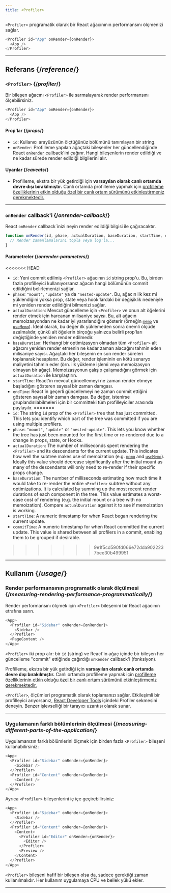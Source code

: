 ```yaml
---
title: <Profiler>
---
```


<Intro>

`<Profiler>` programatik olarak bir React ağacınının performansını ölçmenizi sağlar.

```js
<Profiler id="App" onRender={onRender}>
  <App />
</Profiler>
```

</Intro>

<InlineToc />

---

## Referans {/*reference*/}

### `<Profiler>` {/*profiler*/}

Bir bileşen ağacını `<Profiler>` ile sarmalayarak render performansını ölçebilirsiniz.

```js
<Profiler id="App" onRender={onRender}>
  <App />
</Profiler>
```

#### Prop'lar {/*props*/}

* `id`: Kullanıcı arayüzünün ölçtüğünüz bölümünü tanımlayan bir string.
* `onRender`: Profilleme yapılan ağaçtaki bileşenler her güncellendiğinde React [`onRender` callback](#onrender-callback)'ini çağırır. Hangi bileşenlerin render edildiği ve ne kadar sürede render edildiği bilgilerini alır.

#### Uyarılar {/*caveats*/}

* Profilleme, ekstra bir yük getirdiği için **varsayılan olarak canlı ortamda devre dışı bırakılmıştır.** Canlı ortamda profilleme yapmak için [profilleme özelliklerinin etkin olduğu özel bir canlı ortam sürümünü etkinleştirmeniz gerekmektedir.](https://fb.me/react-profiling)

---

### `onRender` callback'i {/*onrender-callback*/}

React `onRender` callback`inizi neyin render edildiği bilgisi ile çağıracaktır.

```js
function onRender(id, phase, actualDuration, baseDuration, startTime, commitTime) {
  // Render zamanlamalarını topla veya log'la...
}
```

#### Parametreler {/*onrender-parameters*/}

<<<<<<< HEAD
* `id`: Yeni commit edilmiş `<Profiler>` ağacının `id` string prop'u. Bu, birden fazla profilleyici kullanıyorsanız ağacın hangi bölümünün commit edildiğini belirlemenizi sağlar.
* `phase`: `"mount"`, `"update"` ya da `"nested-update"`. Bu, ağacın ilk kez mi yüklendiğini yoksa prop, state veya hook'lardaki bir değişiklik nedeniyle mi yeniden render edildiğini bilmenizi sağlar.
* `actualDuration`: Mevcut güncelleme için `<Profiler>` ve onun alt öğelerini render etmek için harcanan milisaniye sayısı. Bu, alt ağacın memoizasyondan ne kadar iyi yararlandığını gösterir (örneğin [`memo`](/reference/react/memo) ve [`useMemo`](/reference/react/useMemo)). İdeal olarak, bu değer ilk yüklemeden sonra önemli ölçüde azalmalıdır, çünkü alt öğelerin birçoğu yalnızca belirli prop'ları değiştiğinde yeniden render edilmedir.
* `baseDuration`: Herhangi bir optimizasyon olmadan tüm `<Profiler>` alt ağacını yeniden render etmenin ne kadar zaman alacağını tahmin eden milisaniye sayısı. Ağaçtaki her bileşenin en son render süreleri toplanarak hesaplanır. Bu değer, render işleminin en kötü senaryo maliyetini tahmin eder (örn. ilk yükleme işlemi veya memoizasyon olmayan bir ağaç). Memoizasyonun çalışıp çalışmadığını görmek için `actualDuration` ile karşılaştırın.
* `startTime`: React'in mevcut güncellemeyi ne zaman render etmeye başladığını gösteren sayısal bir zaman damgası.
* `endTime`: React'in geçerli güncellemeyi ne zaman commit ettiğini gösteren sayısal bir zaman damgası. Bu değer, istenirse gruplandırılabilmeleri için bir committeki tüm profilleyiciler arasında paylaşılır.
=======
* `id`: The string `id` prop of the `<Profiler>` tree that has just committed. This lets you identify which part of the tree was committed if you are using multiple profilers.
* `phase`: `"mount"`, `"update"` or `"nested-update"`. This lets you know whether the tree has just been mounted for the first time or re-rendered due to a change in props, state, or Hooks.
* `actualDuration`: The number of milliseconds spent rendering the `<Profiler>` and its descendants for the current update. This indicates how well the subtree makes use of memoization (e.g. [`memo`](/reference/react/memo) and [`useMemo`](/reference/react/useMemo)). Ideally this value should decrease significantly after the initial mount as many of the descendants will only need to re-render if their specific props change.
* `baseDuration`: The number of milliseconds estimating how much time it would take to re-render the entire `<Profiler>` subtree without any optimizations. It is calculated by summing up the most recent render durations of each component in the tree. This value estimates a worst-case cost of rendering (e.g. the initial mount or a tree with no memoization). Compare `actualDuration` against it to see if memoization is working.
* `startTime`: A numeric timestamp for when React began rendering the current update.
* `commitTime`: A numeric timestamp for when React committed the current update. This value is shared between all profilers in a commit, enabling them to be grouped if desirable.
>>>>>>> 9e1f5cd590fd066e72dda9022237bee30b499951

---

## Kullanım {/*usage*/}

### Render performansının programatik olarak ölçülmesi {/*measuring-rendering-performance-programmatically*/}

Render performansını ölçmek için `<Profiler>` bileşenini bir React ağacının etrafına sarın.

```js {2,4}
<App>
  <Profiler id="Sidebar" onRender={onRender}>
    <Sidebar />
  </Profiler>
  <PageContent />
</App>
```

`<Profiler>` iki prop alır: bir `id` (string) ve React'in ağaç içinde bir bileşen her güncelleme "commit" ettiğinde çağırdığı `onRender` callback'i (fonksiyon). 

<Pitfall>

Profilleme, ekstra bir yük getirdiği için **varsayılan olarak canlı ortamda devre dışı bırakılmıştır.** Canlı ortamda profilleme yapmak için [profilleme özelliklerinin etkin olduğu özel bir canlı ortam sürümünü etkinleştirmeniz gerekmektedir.](https://fb.me/react-profiling)

</Pitfall>

<Note>

`<Profiler>`, ölçümleri programatik olarak toplamanızı sağlar. Etkileşimli bir profilleyici arıyorsanız, [React Developer Tools](/learn/react-developer-tools) içindeki Profiler sekmesini deneyin. Benzer işlevselliği bir tarayıcı uzantısı olarak sunar.

</Note>

---

### Uygulamanın farklı bölümlerinin ölçülmesi {/*measuring-different-parts-of-the-application*/}

Uygulamanızın farklı bölümlerini ölçmek için birden fazla `<Profiler>` bileşeni kullanabilirsiniz:

```js {5,7}
<App>
  <Profiler id="Sidebar" onRender={onRender}>
    <Sidebar />
  </Profiler>
  <Profiler id="Content" onRender={onRender}>
    <Content />
  </Profiler>
</App>
```

Ayrıca `<Profiler>` bileşenlerini iç içe geçirebilirsiniz:

```js {5,7,9,12}
<App>
  <Profiler id="Sidebar" onRender={onRender}>
    <Sidebar />
  </Profiler>
  <Profiler id="Content" onRender={onRender}>
    <Content>
      <Profiler id="Editor" onRender={onRender}>
        <Editor />
      </Profiler>
      <Preview />
    </Content>
  </Profiler>
</App>
```

`<Profiler>` bileşeni hafif bir bileşen olsa da, sadece gerektiği zaman kullanılmalıdır. Her kullanım uygulamaya CPU ve bellek yükü ekler.

---

